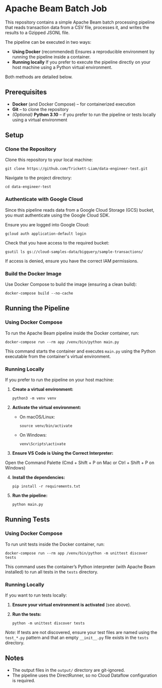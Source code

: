 # Apache Beam Batch Job

This repository contains a simple Apache Beam batch processing pipeline that reads transaction data from a CSV file, processes it, and writes the results to a Gzipped JSONL file.

The pipeline can be executed in two ways:

- **Using Docker** (recommended) Ensures a reproducible environment by running the pipeline inside a container.
- **Running locally** If you prefer to execute the pipeline directly on your host machine using a Python virtual environment.

Both methods are detailed below.

## Prerequisites

- **Docker** (and Docker Compose) – for containerized execution  
- **Git** – to clone the repository  
- *(Optional)* **Python 3.10** – if you prefer to run the pipeline or tests locally using a virtual environment

## Setup

### Clone the Repository

Clone this repository to your local machine:

    git clone https://github.com/Trickett-Liam/data-engineer-test.git

Navigate to the project directory:

    cd data-engineer-test

### Authenticate with Google Cloud

Since this pipeline reads data from a Google Cloud Storage (GCS) bucket, you must authenticate using the Google Cloud SDK.

Ensure you are logged into Google Cloud:

    gcloud auth application-default login

Check that you have access to the required bucket:

    gsutil ls gs://cloud-samples-data/bigquery/sample-transactions/

If access is denied, ensure you have the correct IAM permissions.

### Build the Docker Image

Use Docker Compose to build the image (ensuring a clean build):

    docker-compose build --no-cache

## Running the Pipeline

### Using Docker Compose

To run the Apache Beam pipeline inside the Docker container, run:

    docker-compose run --rm app /venv/bin/python main.py

This command starts the container and executes `main.py` using the Python executable from the container's virtual environment.

### Running Locally

If you prefer to run the pipeline on your host machine:

1. **Create a virtual environment:**

       python3 -m venv venv

2. **Activate the virtual environment:**

   - On macOS/Linux:

         source venv/bin/activate

   - On Windows:

         venv\Scripts\activate

3. **Ensure VS Code is Using the Correct Interpreter:**

Open the Command Palette (Cmd + Shift + P on Mac or Ctrl + Shift + P on Windows)

4. **Install the dependencies:**

       pip install -r requirements.txt

5. **Run the pipeline:**

       python main.py

## Running Tests

### Using Docker Compose

To run unit tests inside the Docker container, run:

    docker-compose run --rm app /venv/bin/python -m unittest discover tests

This command uses the container’s Python interpreter (with Apache Beam installed) to run all tests in the `tests` directory.

### Running Locally

If you want to run tests locally:

1. **Ensure your virtual environment is activated** (see above).

2. **Run the tests:**

       python -m unittest discover tests

*Note:* If tests are not discovered, ensure your test files are named using the `test_*.py` pattern and that an empty `__init__.py` file exists in the `tests` directory.

## Notes

- The output files in the `output/` directory are git-ignored.
- The pipeline uses the DirectRunner, so no Cloud Dataflow configuration is required.
